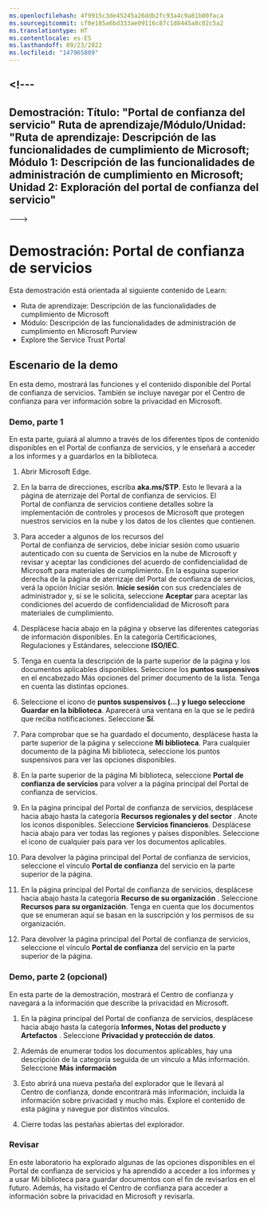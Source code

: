 ```yaml
---
ms.openlocfilehash: 4f9915c3de45245a26ddb2fc93a4c9a81b00faca
ms.sourcegitcommit: cf0e185a6bd333ae09116c87c1d8445a8c02c5a2
ms.translationtype: HT
ms.contentlocale: es-ES
ms.lasthandoff: 09/23/2022
ms.locfileid: "147965809"
---
```

<a name="---"></a><!---
---
Demostración: Título: "Portal de confianza del servicio" Ruta de aprendizaje/Módulo/Unidad: "Ruta de aprendizaje: Descripción de las funcionalidades de cumplimiento de Microsoft; Módulo 1: Descripción de las funcionalidades de administración de cumplimiento en Microsoft; Unidad 2: Exploración del portal de confianza del servicio"
---
--->

# <a name="demo-service-trust-portal"></a>Demostración: Portal de confianza de servicios

Esta demostración está orientada al siguiente contenido de Learn:

- Ruta de aprendizaje: Descripción de las funcionalidades de cumplimiento de Microsoft
- Módulo: Descripción de las funcionalidades de administración de cumplimiento en Microsoft Purview
- Explore the Service Trust Portal

## <a name="demo-scenario"></a>Escenario de la demo

En esta demo, mostrará las funciones y el contenido disponible del Portal de confianza de servicios. También se incluye navegar por el Centro de confianza para ver información sobre la privacidad en Microsoft.

### <a name="demo-part-1"></a>Demo, parte 1

En esta parte, guiará al alumno a través de los diferentes tipos de contenido disponibles en el Portal de confianza de servicios, y le enseñará a acceder a los informes y a guardarlos en la biblioteca.

1. Abrir Microsoft Edge.

1. En la barra de direcciones, escriba **aka.ms/STP**. Esto le llevará a la página de aterrizaje del Portal de confianza de servicios. El Portal de confianza de servicios contiene detalles sobre la implementación de controles y procesos de Microsoft que protegen nuestros servicios en la nube y los datos de los clientes que contienen.

1. Para acceder a algunos de los recursos del Portal de confianza de servicios, debe iniciar sesión como usuario autenticado con su cuenta de Servicios en la nube de Microsoft y revisar y aceptar las condiciones del acuerdo de confidencialidad de Microsoft para materiales de cumplimiento. En la esquina superior derecha de la página de aterrizaje del Portal de confianza de servicios, verá la opción Iniciar sesión.  **Inicie sesión** con sus credenciales de administrador y, si se le solicita, seleccione **Aceptar** para aceptar las condiciones del acuerdo de confidencialidad de Microsoft para materiales de cumplimiento.

1. Desplácese hacia abajo en la página y observe las diferentes categorías de información disponibles. En la categoría Certificaciones, Regulaciones y Estándares, seleccione **ISO/IEC**.

1. Tenga en cuenta la descripción de la parte superior de la página y los documentos aplicables disponibles.  Seleccione los **puntos suspensivos** en el encabezado Más opciones del primer documento de la lista.  Tenga en cuenta las distintas opciones.

1. Seleccione el icono de **puntos suspensivos (...) y luego seleccione Guardar en la biblioteca**.  Aparecerá una ventana en la que se le pedirá que reciba notificaciones. Seleccione **Sí**.

1. Para comprobar que se ha guardado el documento, desplácese hasta la parte superior de la página y seleccione **Mi biblioteca**.  Para cualquier documento de la página Mi biblioteca, seleccione los puntos suspensivos para ver las opciones disponibles.

1. En la parte superior de la página Mi biblioteca, seleccione **Portal de confianza de servicios** para volver a la página principal del Portal de confianza de servicios.

1. En la página principal del Portal de confianza de servicios, desplácese hacia abajo hasta la categoría **Recursos regionales y del sector** .  Anote los iconos disponibles.  Seleccione **Servicios financieros**.  Desplácese hacia abajo para ver todas las regiones y países disponibles.  Seleccione el icono de cualquier país para ver los documentos aplicables.

1. Para devolver la página principal del Portal de confianza de servicios, seleccione el vínculo **Portal de confianza** del servicio en la parte superior de la página.

1. En la página principal del Portal de confianza de servicios, desplácese hacia abajo hasta la categoría **Recurso de su organización** . Seleccione **Recursos para su organización**.  Tenga en cuenta que los documentos que se enumeran aquí se basan en la suscripción y los permisos de su organización.

1. Para devolver la página principal del Portal de confianza de servicios, seleccione el vínculo **Portal de confianza** del servicio en la parte superior de la página.

### <a name="demo-part-2-optional"></a>Demo, parte 2 (opcional)

En esta parte de la demostración, mostrará el Centro de confianza y navegará a la información que describe la privacidad en Microsoft.

1. En la página principal del Portal de confianza de servicios, desplácese hacia abajo hasta la categoría **Informes, Notas del producto y Artefactos** . Seleccione **Privacidad y protección de datos**.  

1. Además de enumerar todos los documentos aplicables, hay una descripción de la categoría seguida de un vínculo a Más información.  Seleccione **Más información**

1. Esto abrirá una nueva pestaña del explorador que le llevará al Centro de confianza, donde encontrará más información, incluida la información sobre privacidad y mucho más. Explore el contenido de esta página y navegue por distintos vínculos.

1. Cierre todas las pestañas abiertas del explorador.

### <a name="review"></a>Revisar

En este laboratorio ha explorado algunas de las opciones disponibles en el Portal de confianza de servicios y ha aprendido a acceder a los informes y a usar Mi biblioteca para guardar documentos con el fin de revisarlos en el futuro.  Además, ha visitado el Centro de confianza para acceder a información sobre la privacidad en Microsoft y revisarla.
